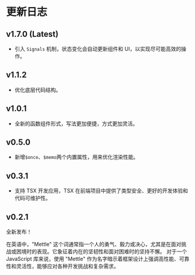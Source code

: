 # 更新日志

## v1.7.0 (Latest)

- 引入 `Signals` 机制，状态变化会自动更新组件和 UI，以实现尽可能高效的操作。

## v1.1.2

- 优化底层代码结构。

## v1.0.1

- 全新的函数组件形式，写法更加便捷，方式更加灵活。

## v0.5.0

- 新增`$once`、`$memo`两个内置属性，用来优化渲染性能。

## v0.3.1

- 支持 TSX 开发应用，TSX 在前端项目中提供了类型安全、更好的开发体验和代码可维护性。

## v0.2.1

全新发布！

在英语中，"Mettle" 这个词通常指一个人的勇气、毅力或决心，尤其是在面对挑战或困境时的表现。它象征着内在的坚韧性和面对困难时的坚持不懈。
对于一个 JavaScript 库来说，使用 "Mettle" 作为名字暗示着框架设计上强调高性能、可靠性和灵活性，能够应对各种开发挑战和复杂需求。
